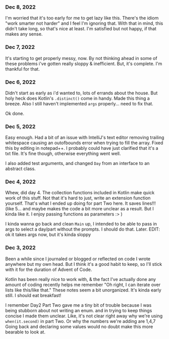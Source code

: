 ### Dec 8, 2022
I'm worried that it's too early for me to get lazy like this. There's the idiom "work smarter not harder" and I feel I'm ignoring that.
With that in mind, this didn't take long, so that's nice at least. I'm satisfied but not happy, if that makes any sense.

### Dec 7, 2022
It's starting to get properly messy, now. By not thinking ahead in some of these problems i've gotten really sloppy & inefficient.
But, it's complete. I'm thankful for that.

### Dec 6, 2022
Didn't start as early as i'd wanted to, lots of errands about the house.
But holy heck does Kotlin's `.distinct()` come in handy. Made this thing a breeze.
Also I still haven't implemented `args` properly... need to fix that.

Ok done.

### Dec 5, 2022
Easy enough. Had a bit of an issue with IntelliJ's text editor removing trailing whitespace causing an outofbounds error when trying to fill the array.
Fixed this by editing in notepad++. I probably could have just clarified that it's a txt file. It's fine though, otherwise everything went well.

I also added test arguments, and changed `Day` from an interface to an abstract class.

### Dec 4, 2022
Whew, did day 4. The collection functions included in Kotlin make quick work of this stuff.
Not that it's hard to just, write an extension function yourself. That's what I ended up doing for part Two here.
It saves lines!!! (like 5... and maybe makes the code a bit more unclear as a result. But I kinda like it. I enjoy passing functions as parameters :> )

I kinda wanna go back and clean `Main` up, I intended to be able to pass in args to select a day/part without the prompts. 
I should do that.
Later.
EDIT: ok it takes args now, but it's kinda sloppy

### Dec 3, 2022
Been a while since I journaled or blogged or reflected on code I wrote anywhere but my own head.
But I think it's a good habit to keep, so I'll stick with it for the duration of Advent of Code.

Kotlin has been really nice to work with, & the fact I've actually done any amount of coding recently helps me remember "Oh right, I can iterate over lists like this/like that."
These notes seem a bit unorganized. It's kinda early still. I should eat breakfast!

I remember Day2 Part Two gave me a tiny bit of trouble because I was being stubborn about not writing an enum. and in trying to keep things concise I made them unclear.
Like, it's not clear right away why we're using `when(it.second)` in part Two. Or why the numbers we're adding are 1,4,7
Going back and declaring some values would no doubt make this more bearable to look at.